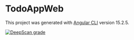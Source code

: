 # TodoAppWeb

This project was generated with [Angular CLI](https://github.com/angular/angular-cli) version 15.2.5.

[![DeepScan grade](https://deepscan.io/api/teams/19318/projects/24630/branches/760508/badge/grade.svg)](https://deepscan.io/dashboard#view=project&tid=19318&pid=24630&bid=760508)
